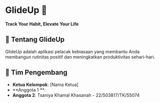 # GlideUp 🚀  
**Track Your Habit, Elevate Your Life**  

## 📌 Tentang GlideUp  
GlideUp adalah aplikasi pelacak kebiasaan yang membantu Anda membangun rutinitas positif dan meningkatkan produktivitas sehari-hari.  

## 👥 Tim Pengembang  
- **Ketua Kelompok**: [Nama Ketua]  
- **Anggota 1	**:
- **Anggota 2**:  Tsaniya Khamal Khasanah - 22/503817/TK/55074 
